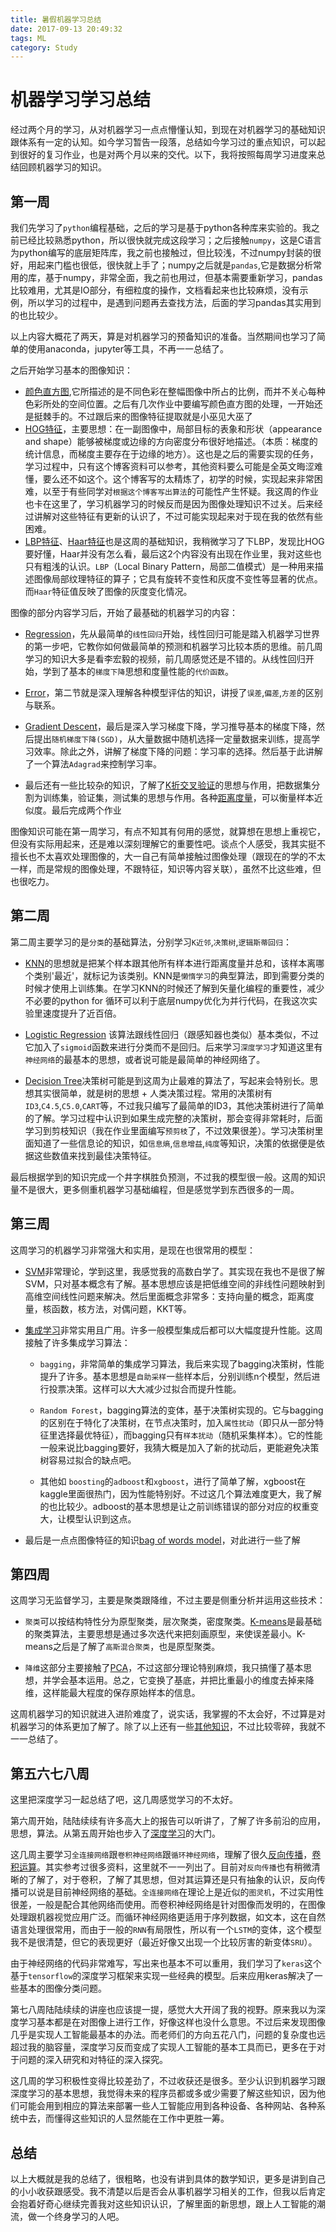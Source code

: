 ```yaml
---
title: 暑假机器学习总结
date: 2017-09-13 20:49:32
tags: ML
category: Study
---
```

# 机器学习学习总结

经过两个月的学习，从对机器学习一点点懵懂认知，到现在对机器学习的基础知识跟体系有一定的认知。如今学习暂告一段落，总结如今学习过的重点知识，可以起到很好的复习作业，也是对两个月以来的交代。以下，我将按照每周学习进度来总结回顾机器学习的知识。

## 第一周

我们先学习了`python`编程基础，之后的学习是基于python各种库来实验的。我之前已经比较熟悉python，所以很快就完成这段学习；之后接触`numpy`，这是C语言为python编写的底层矩阵库，我之前也接触过，但比较浅，不过numpy封装的很好，用起来门槛也很低，很快就上手了；numpy之后就是`pandas`,它是数据分析常用的库，基于numpy，非常全面，我之前也用过，但基本需要重新学习，pandas比较难用，尤其是IO部分，有细粒度的操作，文档看起来也比较麻烦，没有示例，所以学习的过程中，是遇到问题再去查找方法，后面的学习pandas其实用到的也比较少。

以上内容大概花了两天，算是对机器学习的预备知识的准备。当然期间也学习了简单的使用anaconda，jupyter等工具，不再一一总结了。

之后开始学习基本的图像知识：

- [颜色直方图](http://baike.baidu.com/item/%E9%A2%9C%E8%89%B2%E7%9B%B4%E6%96%B9%E5%9B%BE),它所描述的是不同色彩在整幅图像中所占的比例，而并不关心每种色彩所处的空间位置。之后有几次作业中要编写颜色直方图的处理，一开始还是挺棘手的。不过跟后来的图像特征提取就是小巫见大巫了
- [HOG特征](http://blog.csdn.net/zouxy09/article/details/7929348)，主要思想：在一副图像中，局部目标的表象和形状（appearance and shape）能够被梯度或边缘的方向密度分布很好地描述。（本质：梯度的统计信息，而梯度主要存在于边缘的地方）。这也是之后的需要实现的任务，学习过程中，只有这个博客资料可以参考，其他资料要么可能是全英文晦涩难懂，要么还不如这个。这个博客写的太精炼了，初学的时候，实现起来非常困难，以至于有些同学对`根据这个博客写出算法`的可能性产生怀疑。我这周的作业也卡在这里了，学习机器学习的时候反而是因为图像处理知识不过关。后来经过讲解对这些特征有更新的认识了，不过可能实现起来对于现在我的依然有些困难。
- [LBP特征](http://blog.csdn.net/zouxy09/article/details/7929531)、[Haar特征](http://blog.csdn.net/zouxy09/article/details/7929570)也是这周的基础知识，我稍微学习了下LBP，发现比HOG要好懂，Haar并没有怎么看，最后这2个内容没有出现在作业里，我对这些也只有粗浅的认识。`LBP`（Local Binary Pattern，局部二值模式）是一种用来描述图像局部纹理特征的算子；它具有旋转不变性和灰度不变性等显著的优点。而`Haar`特征值反映了图像的灰度变化情况。

图像的部分内容学习后，开始了最基础的机器学习的内容：

- [Regression](http://www.bilibili.com/video/av10590361/)，先从最简单的`线性回归`开始，线性回归可能是踏入机器学习世界的第一步吧，它教你如何做最简单的预测和机器学习比较本质的思维。前几周学习的知识大多是看李宏毅的视频，前几周感觉还是不错的。从线性回归开始，学到了基本的`梯度下降`思想和度量性能的`代价函数`。

- [Error](http://www.bilibili.com/video/av10590361/#page=2)，第二节就是深入理解各种模型评估的知识，讲授了`误差`,`偏差`,`方差`的区别与联系。

- [Gradient Descent](http://www.bilibili.com/video/av10590361/#page=3)，最后是深入学习梯度下降，学习推导基本的梯度下降，然后提出`随机梯度下降(SGD)`，从大量数据中随机选择一定量数据来训练，提高学习效率。除此之外，讲解了梯度下降的问题：学习率的选择。然后基于此讲解了一个算法`Adagrad`来控制学习率。

- 最后还有一些比较杂的知识，了解了[K折交叉验证](https://github.com/basicv8vc/Python-Machine-Learning-zh/blob/master/%E7%AC%AC%E5%85%AD%E7%AB%A0/ch6_section2.md)的思想与作用，把数据集分割为训练集，验证集，测试集的思想与作用。各种[距离度量](http://blog.csdn.net/shiwei408/article/details/7602324)，可以衡量样本近似度。最后完成两个作业

图像知识可能在第一周学习，有点不知其有何用的感觉，就算想在思想上重视它，但没有实际用起来，还是难以深刻理解它的重要性吧。谈点个人感受，我其实挺不擅长也不太喜欢处理图像的，大一自己有简单接触过图像处理（跟现在的学的不太一样，而是常规的图像处理，不跟特征，知识等内容关联），虽然不比这些难，但也很吃力。

## 第二周

第二周主要学习的是`分类`的基础算法，分别学习`K近邻`,`决策树`,`逻辑斯蒂回归`：

- [KNN](http://cs231n.github.io/classification/)的思想就是把某个样本跟其他所有样本进行距离度量并总和，该样本离哪个类别'最近'，就标记为该类别。KNN是`懒惰学习`的典型算法，即到需要分类的时候才使用上训练集。在学习KNN的时候还了解到矢量化编程的重要性，减少不必要的python for 循环可以利于底层numpy优化为并行代码，在我这次实验里速度提升了近百倍。

- [Logistic Regression](https://www.bilibili.com/video/av10590361/#page=5) 该算法跟线性回归（跟感知器也类似）基本类似，不过它加入了`sigmoid`函数来进行分类而不是回归。后来学习`深度学习`才知道这里有`神经网络`的最基本的思想，或者说可能是最简单的神经网络了。

- [Decision Tree](https://www.bilibili.com/video/av12469267/#page=34)决策树可能是到这周为止最难的算法了，写起来会特别长。思想其实很简单，就是树的思想 + 人类决策过程。常用的决策树有`ID3`,`C4.5`,`C5.0`,`CART`等，不过我只编写了最简单的ID3，其他决策树进行了简单的了解。学习过程中认识到如果生成完整的决策树，那会变得非常耗时，后面学习到剪枝知识（我在作业里面编写`预剪枝`了，不过效果很差）。学习决策树里面知道了一些信息论的知识，如`信息熵`,`信息增益`,`纯度`等知识，决策的依据便是依据这些数值来找到最佳决策特征。

最后根据学到的知识完成一个井字棋胜负预测，不过我的模型很一般。这周的知识量不是很大，更多侧重机器学习基础编程，但是感觉学到东西很多的一周。

## 第三周

这周学习的机器学习非常强大和实用，是现在也很常用的模型：

- [SVM](https://www.bilibili.com/video/av9770190/index_27.html#page=20)非常理论，学到这里，我感觉我的高数白学了。其实现在我也不是很了解SVM，只对基本概念有了解。基本思想应该是把低维空间的非线性问题映射到高维空间线性问题来解决。然后里面概念非常多：支持向量的概念，距离度量，核函数，核方法，对偶问题，KKT等。

- [集成学习](https://www.bilibili.com/video/av10590361/index_22.html#page=22)非常实用且广用。许多一般模型集成后都可以大幅度提升性能。这周接触了许多集成学习算法：
    - `bagging`，非常简单的集成学习算法，我后来实现了bagging决策树，性能提升了许多。基本思想是`自助采样`一些样本后，分别训练n个模型，然后进行投票决策。这样可以大大减少过拟合而提升性能。
    
    - `Random Forest`，bagging算法的变体，基于决策树实现的。它与bagging的区别在于特化了决策树，在节点决策时，加入`属性扰动`（即只从一部分特征里选择最优特征），而bagging只有`样本扰动`（随机采集样本）。它的性能一般来说比bagging要好，我猜大概是加入了新的扰动后，更能避免决策树容易过拟合的缺点吧。
    
    - 其他如 `boosting`的`adboost`和`xgboost`，进行了简单了解，xgboost在kaggle里面很热门，因为性能特别好。不过这几个算法难度更大，我了解的也比较少。adboost的基本思想是让之前训练错误的部分对应的权重变大，让模型认识到这点。
     
- 最后是一点点图像特征的知识[bag of words model](https://gurus.pyimagesearch.com/the-bag-of-visual-words-model/)，对此进行一些了解

## 第四周

这周学习无监督学习，主要是聚类跟降维，不过主要是侧重分析并运用这些技术：

- `聚类`可以按结构特性分为原型聚类，层次聚类，密度聚类。[K-means](https://www.bilibili.com/video/av9912938/#page=78)是最基础的聚类算法，主要思想是通过多次迭代来把刻画原型，来使误差最小。K-means之后是了解了`高斯混合聚类`，也是原型聚类。

- `降维`这部分主要接触了[PCA](https://www.bilibili.com/video/av10590361/index_22.html#page=13)，不过这部分理论特别麻烦，我只搞懂了基本思想，并学会基本运用。总之，它变换了基底，并把比重最小的维度去掉来降维，这样能最大程度的保存原始样本的信息。

这周机器学习的知识就进入进阶难度了，说实话，我掌握的不太会好，不过算是对机器学习的体系更加了解了。除了以上还有一些[其他知识](http://ufldl.stanford.edu/wiki/index.php/UFLDL%E6%95%99%E7%A8%8B)，不过比较零碎，我就不一一总结了。

## 第五六七八周

这里把深度学习一起总结了吧，这几周感觉学习的不太好。

第六周开始，陆陆续续有许多高大上的报告可以听讲了，了解了许多前沿的应用，思想，算法。从第五周开始也步入了[深度学习](https://www.bilibili.com/video/av10590361/index_13.html#page=6)的大门。

这几周主要学习`全连接网络`跟`卷积神经网络`跟`循环神经网络`，理解了很久[反向传播](https://www.bilibili.com/video/av10590361/index_13.html#page=7)，[卷积运算](https://www.bilibili.com/video/av10590361/index_13.html#page=10)。其实参考过很多资料，这里就不一一列出了。目前对`反向传播`也有稍微清晰的了解了，对于卷积，了解了其思想，但对其运算还是只有抽象的认识，反向传播可以说是目前神经网络的基础。`全连接网络`在理论上是近似的`图灵机`，不过实用性很差，一般是配合其他网络而使用。而卷积神经网络是针对图像而发明的，在图像处理跟机器视觉应用广泛。而循环神经网络更适用于序列数据，如文本，这在自然语言处理很常用，而由于一般的`RNN`有局限性，所以有一个`LSTM`的变体，这个模型我不是很清楚，但它的表现更好（最近好像又出现一个比较厉害的新变体`SRU`）。

由于神经网络的代码非常难写，写出来也基本不可以重用，我们学习了`keras`这个基于`tensorflow`的深度学习框架来实现一些经典的模型。后来应用keras解决了一些基本的图像分类问题。

第七八周陆陆续续的讲座也应该提一提，感觉大大开阔了我的视野。原来我以为深度学习基本都是在对图像上进行工作，好像这样也没什么意思。不过后来发现图像几乎是实现人工智能最基本的办法。而老师们的方向五花八门，问题的复杂度也远超过我的脑容量，深度学习反而变成了实现人工智能的基本工具而已，更多在于对于问题的深入研究和对特征的深入探究。

这几周的学习积极性变得比较差劲了，不过收获还是很多。至少认识到机器学习跟深度学习的基本思想，我觉得未来的程序员都或多或少需要了解这些知识，因为他们可能会用到相应的算法来部署一些人工智能应用到各种设备、各种网站、各种系统中去，而懂得这些知识的人显然能在工作中更胜一筹。

## 总结

以上大概就是我的总结了，很粗略，也没有讲到具体的数学知识，更多是讲到自己的小小收获跟感受。我不清楚以后是否会从事机器学习相关的工作，但我以后肯定会抱着好奇心继续完善我对这些知识认识，了解里面的新思想，跟上人工智能的潮流，做一个终身学习的人吧。
